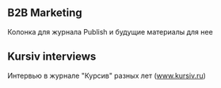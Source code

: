 ## B2B Marketing

Колонка для журнала Publish и будущие материалы для нее

## Kursiv interviews
Интервью в журнале "Курсив" разных лет
(www.kursiv.ru)
